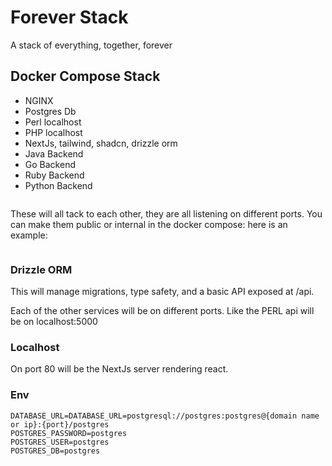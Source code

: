 # Forever Stack 

A stack of everything, together, forever

## Docker Compose Stack

- NGINX
- Postgres Db
- Perl localhost
- PHP localhost
- NextJs, tailwind, shadcn, drizzle orm
- Java Backend
- Go Backend
- Ruby Backend
- Python Backend

```docker compose

```

These will all tack to each other, they are all listening on different ports. 
You can make them public or internal in the docker compose: here is an example:

```docker compose

```

### Drizzle ORM

This will manage migrations, type safety, and a basic API exposed at /api.

Each of the other services will be on different ports. Like the PERL api will be on localhost:5000

### Localhost 

On port 80 will be the NextJs server rendering react.

### Env

```env
DATABASE_URL=DATABASE_URL=postgresql://postgres:postgres@{domain name or ip}:{port}/postgres
POSTGRES_PASSWORD=postgres
POSTGRES_USER=postgres
POSTGRES_DB=postgres
```